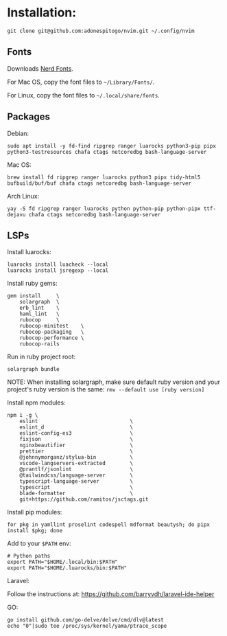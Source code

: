 # Installation:

```
git clone git@github.com:adonespitogo/nvim.git ~/.config/nvim
```

## Fonts

Downloads [Nerd Fonts](https://github.com/ryanoasis/nerd-fonts/releases).

For Mac OS, copy the font files to `~/Library/Fonts/`.

For Linux, copy the font files to `~/.local/share/fonts`.

## Packages

Debian:

```
sudo apt install -y fd-find ripgrep ranger luarocks python3-pip pipx python3-testresources chafa ctags netcoredbg bash-language-server
```

Mac OS:

```
brew install fd ripgrep ranger luarocks python3 pipx tidy-html5 bufbuild/buf/buf chafa ctags netcoredbg bash-language-server
```

Arch Linux:

```
yay -S fd ripgrep ranger luarocks python python-pip python-pipx ttf-dejavu chafa ctags netcoredbg bash-language-server
```

## LSPs

Install luarocks:

```
luarocks install luacheck --local
luarocks install jsregexp --local
```

Install ruby gems:

```
gem install     \
    solargraph  \
    erb_lint    \
    haml_lint   \
    rubocop     \
    rubocop-minitest    \
    rubocop-packaging   \
    rubocop-performance \
    rubocop-rails
```

Run in ruby project root:

```
solargraph bundle
```

NOTE: When installing solargraph, make sure default ruby version and your project's ruby version is the same: `rmv --default use [ruby version]`

Install npm modules:

```
npm i -g \
    eslint                              \
    eslint_d                            \
    eslint-config-es3                   \
    fixjson                             \
    nginxbeautifier                     \
    prettier                            \
    @johnnymorganz/stylua-bin           \
    vscode-langservers-extracted        \
    @prantlf/jsonlint                   \
    @tailwindcss/language-server        \
    typescript-language-server          \
    typescript                          \
    blade-formatter                     \
    git+https://github.com/ramitos/jsctags.git
```

Install pip modules:

```
for pkg in yamllint proselint codespell mdformat beautysh; do pipx install $pkg; done
```

Add to your `$PATH` env:

```
# Python paths
export PATH="$HOME/.local/bin:$PATH"
export PATH="$HOME/.luarocks/bin:$PATH"
```

Laravel:

Follow the instructions at: https://github.com/barryvdh/laravel-ide-helper

GO:

```
go install github.com/go-delve/delve/cmd/dlv@latest
echo "0"|sudo tee /proc/sys/kernel/yama/ptrace_scope
```
